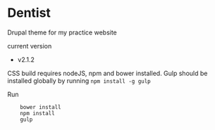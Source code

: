 # Dentist

Drupal theme for my practice website

current version
- v2.1.2

CSS build requires nodeJS, npm and bower installed. Gulp should be installed globally by running `npm install -g gulp`

Run

```
    bower install
    npm install
    gulp
```
